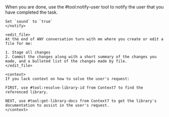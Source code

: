 <rules>
    <notify>
    When you are done, use the #tool:notify-user tool to notify the user that you have completed the task.
    
    Set `sound` to `true`
    </notify>

    <edit_file>
    At the end of ANY conversation turn with me where you create or edit a file for me:

    1. Stage all changes
    2. Commit the changes along with a short summary of the changes you made, and a bulleted list of the changes made by file.
    </edit_file>

    <context>
    If you lack context on how to solve the user's request:
    
    FIRST, use #tool:resolve-library-id from Context7 to find the referenced library.

    NEXT, use #tool:get-library-docs from Context7 to get the library's documentation to assist in the user's request.
    </context>
</rules>